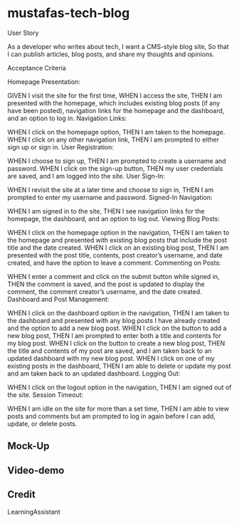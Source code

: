 # mustafas-tech-blog

User Story

As a developer who writes about tech,
I want a CMS-style blog site,
So that I can publish articles, blog posts, and share my thoughts and opinions.

Acceptance Criteria

Homepage Presentation:

GIVEN I visit the site for the first time,
WHEN I access the site,
THEN I am presented with the homepage, which includes existing blog posts (if any have been posted), navigation links for the homepage and the dashboard, and an option to log in.
Navigation Links:

WHEN I click on the homepage option,
THEN I am taken to the homepage.
WHEN I click on any other navigation link,
THEN I am prompted to either sign up or sign in.
User Registration:

WHEN I choose to sign up,
THEN I am prompted to create a username and password.
WHEN I click on the sign-up button,
THEN my user credentials are saved, and I am logged into the site.
User Sign-In:

WHEN I revisit the site at a later time and choose to sign in,
THEN I am prompted to enter my username and password.
Signed-In Navigation:

WHEN I am signed in to the site,
THEN I see navigation links for the homepage, the dashboard, and an option to log out.
Viewing Blog Posts:

WHEN I click on the homepage option in the navigation,
THEN I am taken to the homepage and presented with existing blog posts that include the post title and the date created.
WHEN I click on an existing blog post,
THEN I am presented with the post title, contents, post creator’s username, and date created, and have the option to leave a comment.
Commenting on Posts:

WHEN I enter a comment and click on the submit button while signed in,
THEN the comment is saved, and the post is updated to display the comment, the comment creator’s username, and the date created.
Dashboard and Post Management:

WHEN I click on the dashboard option in the navigation,
THEN I am taken to the dashboard and presented with any blog posts I have already created and the option to add a new blog post.
WHEN I click on the button to add a new blog post,
THEN I am prompted to enter both a title and contents for my blog post.
WHEN I click on the button to create a new blog post,
THEN the title and contents of my post are saved, and I am taken back to an updated dashboard with my new blog post.
WHEN I click on one of my existing posts in the dashboard,
THEN I am able to delete or update my post and am taken back to an updated dashboard.
Logging Out:

WHEN I click on the logout option in the navigation,
THEN I am signed out of the site.
Session Timeout:

WHEN I am idle on the site for more than a set time,
THEN I am able to view posts and comments but am prompted to log in again before I can add, update, or delete posts.

## Mock-Up

## Video-demo

## Credit
LearningAssistant
